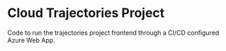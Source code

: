 # Cloud Trajectories Project

Code to run the trajectories project frontend through a CI/CD configured Azure Web App.
